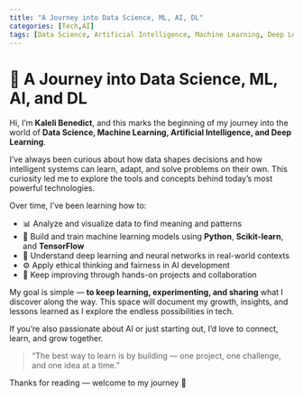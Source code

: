 ```yaml
---
title: "A Journey into Data Science, ML, AI, DL"
categories: [Tech,AI]
tags: [Data Science, Artificial Intelligence, Machine Learning, Deep Learing]
---
```



# 🌱 A Journey into Data Science, ML, AI, and DL

Hi, I’m **Kaleli Benedict**, and this marks the beginning of my journey into the world of **Data Science, Machine Learning, Artificial Intelligence, and Deep Learning**.  

I’ve always been curious about how data shapes decisions and how intelligent systems can learn, adapt, and solve problems on their own. This curiosity led me to explore the tools and concepts behind today’s most powerful technologies.  

Over time, I’ve been learning how to:
- 📊 Analyze and visualize data to find meaning and patterns  
- 🤖 Build and train machine learning models using **Python**, **Scikit-learn**, and **TensorFlow**  
- 🧠 Understand deep learning and neural networks in real-world contexts  
- ⚙️ Apply ethical thinking and fairness in AI development  
- 🚀 Keep improving through hands-on projects and collaboration  

My goal is simple — **to keep learning, experimenting, and sharing** what I discover along the way. This space will document my growth, insights, and lessons learned as I explore the endless possibilities in tech.  

If you’re also passionate about AI or just starting out, I’d love to connect, learn, and grow together.  

> “The best way to learn is by building — one project, one challenge, and one idea at a time.”  

Thanks for reading — welcome to my journey 🚀  
